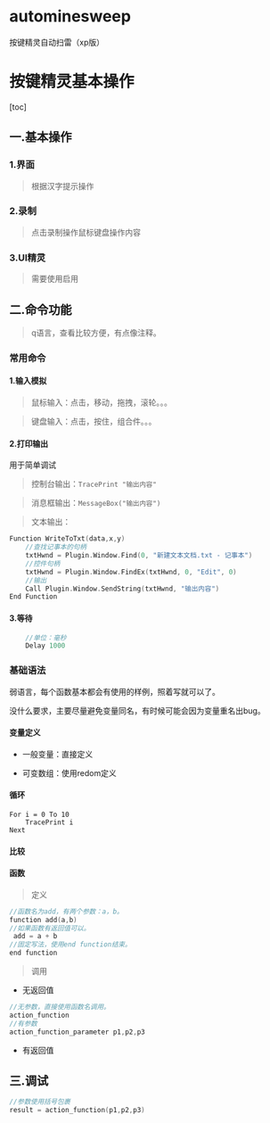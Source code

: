 # autominesweep
按键精灵自动扫雷（xp版）




<html>
    <h1>按键精灵基本操作</h1>
</html>

[toc]
## 一.基本操作
### 1.界面
>根据汉字提示操作
### 2.录制
>点击录制操作鼠标键盘操作内容
### 3.UI精灵
>需要使用启用
## 二.命令功能
>q语言，查看比较方便，有点像注释。
### 常用命令
####  1.输入模拟
>鼠标输入：点击，移动，拖拽，滚轮。。。

>键盘输入：点击，按住，组合件。。。
####  2.打印输出
用于简单调试
>控制台输出：```TracePrint "输出内容"```

>消息框输出：```MessageBox("输出内容")```

>文本输出：

```c
Function WriteToTxt(data,x,y)
    //查找记事本的句柄
	txtHwnd = Plugin.Window.Find(0, "新建文本文档.txt - 记事本")
	//控件句柄
	txtHwnd = Plugin.Window.FindEx(txtHwnd, 0, "Edit", 0)
	//输出
	Call Plugin.Window.SendString(txtHwnd, "输出内容")
End Function
```

####  3.等待
```c
    //单位：毫秒
    Delay 1000
```
### 基础语法
弱语言，每个函数基本都会有使用的样例，照着写就可以了。

没什么要求，主要尽量避免变量同名，有时候可能会因为变量重名出bug。



#### 变量定义
- 一般变量：直接定义

- 可变数组：使用redom定义
    
#### 循环

```
For i = 0 To 10
	TracePrint i
Next
```

#### 比较
#### 函数
> 定义
```c
//函数名为add，有两个参数：a，b。
function add(a,b)
//如果函数有返回值可以。
 add = a + b
//固定写法，使用end function结束。
end function
```
> 调用
- 无返回值

```c
//无参数，直接使用函数名调用。
action_function
//有参数
action_function_parameter p1,p2,p3
```

- 有返回值
## 三.调试

```c
//参数使用括号包裹
result = action_function(p1,p2,p3)
```








